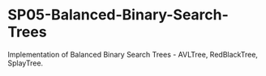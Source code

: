 # SP05-Balanced-Binary-Search-Trees
Implementation of Balanced Binary Search Trees - AVLTree, RedBlackTree, SplayTree. 
